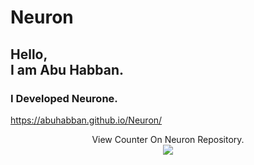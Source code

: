 <h1>Neuron</h1>
<h2>Hello,<br> I am Abu Habban.</h2>
<h3>I Developed Neurone.</h3>

https://abuhabban.github.io/Neuron/


<p align="center"> 
View Counter On Neuron Repository.<br>
  <img src="https://profile-counter.glitch.me/abuhabban/count.svg" />
</p>
